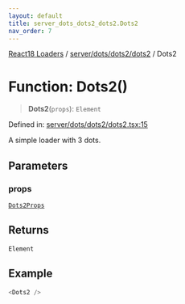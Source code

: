 ```yaml
---
layout: default
title: server_dots_dots2_dots2.Dots2
nav_order: 7
---
```


[React18 Loaders](../modules.md) / [server/dots/dots2/dots2](../modules/server_dots_dots2_dots2.md) / Dots2

# Function: Dots2()

> **Dots2**(`props`): `Element`

Defined in: [server/dots/dots2/dots2.tsx:15](https://github.com/react18-tools/turborepo-template/blob/953a44c1588ec5b26e28b0a1cff724c01bff4526/lib/src/server/dots/dots2/dots2.tsx#L15)

A simple loader with 3 dots.

## Parameters

### props

[`Dots2Props`](../interfaces/server_dots_dots2_dots2._internal_.Dots2Props.md)

## Returns

`Element`

## Example

```ts
<Dots2 />
```
